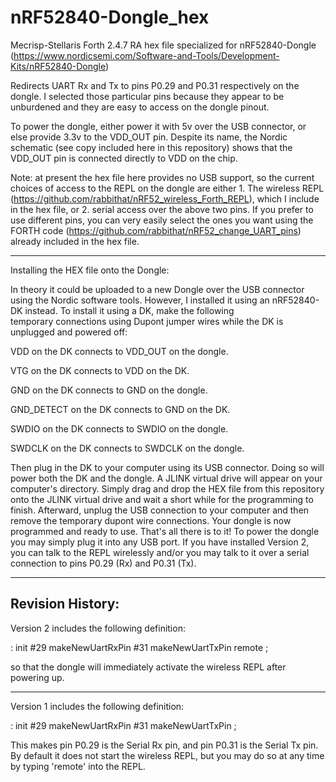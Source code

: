 # nRF52840-Dongle_hex
Mecrisp-Stellaris Forth 2.4.7 RA hex file specialized for nRF52840-Dongle (https://www.nordicsemi.com/Software-and-Tools/Development-Kits/nRF52840-Dongle)

Redirects UART Rx and Tx to pins P0.29 and P0.31 respectively on the dongle. I selected
those particular pins because they appear to be unburdened and they are easy to 
access on the dongle pinout.  

To power the dongle, either power it with 5v over the USB connector, or else provide 3.3v to the VDD_OUT pin.  Despite its name, the Nordic schematic (see copy included here in this repository) shows that the VDD_OUT pin is connected directly to VDD on the chip.

Note: at present the hex file here provides no USB support, so the current choices of access to the REPL 
on the dongle are either 1.  The wireless REPL (https://github.com/rabbithat/nRF52_wireless_Forth_REPL), 
which I include in the hex file, or 2. serial access over the above two pins.  If you prefer to use different 
pins, you can very easily select the ones you want using the FORTH code (https://github.com/rabbithat/nRF52_change_UART_pins) 
already included in the hex file.

-----------------------------------------------------------------------
Installing the HEX file onto the Dongle:

In theory it could be uploaded to a new Dongle over the USB connector 
using the Nordic software tools.  However, I installed it using an 
nRF52840-DK instead.  To install it using a DK, make the following  
temporary connections using Dupont jumper wires while the DK is
unplugged and powered off:

VDD on the DK connects to VDD_OUT on the dongle.

VTG on the DK connects to VDD on the DK.

GND on the DK connects to GND on the dongle.

GND_DETECT on the DK connects to GND on the DK.

SWDIO on the DK connects to SWDIO on the dongle.

SWDCLK on the DK connects to SWDCLK on the dongle.

Then plug in the DK to your computer using its USB
connector.  Doing so will power both the DK and the dongle.
A JLINK virtual drive will appear on your computer's 
directory.  Simply drag and drop the HEX file from this
repository onto the JLINK virtual drive and wait a short 
while for the programming to finish.  Afterward, unplug
the USB connection to your computer and then remove the
temporary dupont wire connections.  Your dongle is now
programmed and ready to use.  That's all there is to it!
To power the dongle you may simply plug it into any USB
port.  If you have installed Version 2, you can talk to 
the REPL wirelessly and/or you may talk to it over a 
serial connection to pins P0.29 (Rx) and P0.31 (Tx).


-----------------------------------------------------------------------
Revision History:
-----------------------------------------------------------------------

Version 2 includes the following definition:

: init #29 makeNewUartRxPin #31 makeNewUartTxPin remote ;

so that the dongle will immediately activate the wireless REPL after powering up.

---------------------------------------------------------------------------

Version 1 includes the following definition:

: init #29 makeNewUartRxPin #31 makeNewUartTxPin ;

This makes pin P0.29 is the Serial Rx pin, and pin P0.31 is the Serial Tx pin.
By default it does not start the wireless REPL, but you may do so at
any time by typing 'remote' into the REPL.

